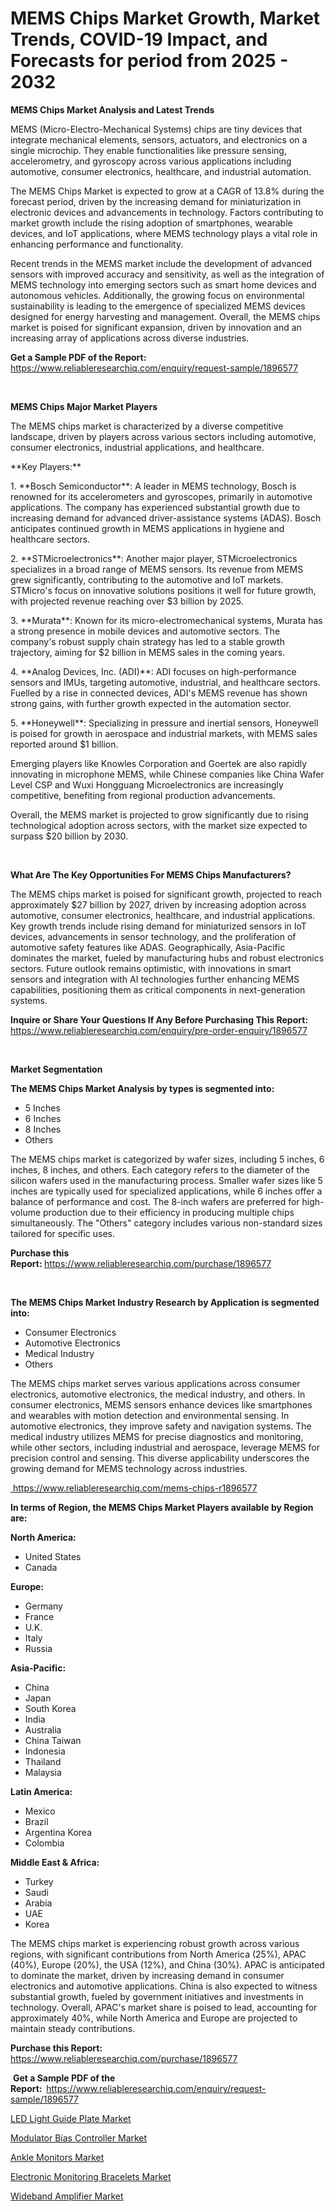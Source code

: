 <p><h1>MEMS Chips Market Growth, Market Trends, COVID-19 Impact, and Forecasts for period from 2025 - 2032</h1></p><p><strong>MEMS Chips Market Analysis and Latest Trends</strong></p>
<p><p>MEMS (Micro-Electro-Mechanical Systems) chips are tiny devices that integrate mechanical elements, sensors, actuators, and electronics on a single microchip. They enable functionalities like pressure sensing, accelerometry, and gyroscopy across various applications including automotive, consumer electronics, healthcare, and industrial automation. </p><p>The MEMS Chips Market is expected to grow at a CAGR of 13.8% during the forecast period, driven by the increasing demand for miniaturization in electronic devices and advancements in technology. Factors contributing to market growth include the rising adoption of smartphones, wearable devices, and IoT applications, where MEMS technology plays a vital role in enhancing performance and functionality.</p><p>Recent trends in the MEMS market include the development of advanced sensors with improved accuracy and sensitivity, as well as the integration of MEMS technology into emerging sectors such as smart home devices and autonomous vehicles. Additionally, the growing focus on environmental sustainability is leading to the emergence of specialized MEMS devices designed for energy harvesting and management. Overall, the MEMS chips market is poised for significant expansion, driven by innovation and an increasing array of applications across diverse industries.</p></p>
<p><strong>Get a Sample PDF of the Report:&nbsp;</strong> <a href="https://www.reliableresearchiq.com/enquiry/request-sample/1896577?utm_campaign=1123&utm_medium=2&utm_source=Github&utm_content=ia&utm_term=11022025&utm_id=mems-chips">https://www.reliableresearchiq.com/enquiry/request-sample/1896577</a></p>
<p>&nbsp;</p>
<p><strong>MEMS Chips Major Market Players</strong></p>
<p><p>The MEMS chips market is characterized by a diverse competitive landscape, driven by players across various sectors including automotive, consumer electronics, industrial applications, and healthcare.</p><p>**Key Players:**</p><p>1. **Bosch Semiconductor**: A leader in MEMS technology, Bosch is renowned for its accelerometers and gyroscopes, primarily in automotive applications. The company has experienced substantial growth due to increasing demand for advanced driver-assistance systems (ADAS). Bosch anticipates continued growth in MEMS applications in hygiene and healthcare sectors.</p><p>2. **STMicroelectronics**: Another major player, STMicroelectronics specializes in a broad range of MEMS sensors. Its revenue from MEMS grew significantly, contributing to the automotive and IoT markets. STMicro's focus on innovative solutions positions it well for future growth, with projected revenue reaching over $3 billion by 2025.</p><p>3. **Murata**: Known for its micro-electromechanical systems, Murata has a strong presence in mobile devices and automotive sectors. The company's robust supply chain strategy has led to a stable growth trajectory, aiming for $2 billion in MEMS sales in the coming years.</p><p>4. **Analog Devices, Inc. (ADI)**: ADI focuses on high-performance sensors and IMUs, targeting automotive, industrial, and healthcare sectors. Fuelled by a rise in connected devices, ADI's MEMS revenue has shown strong gains, with further growth expected in the automation sector.</p><p>5. **Honeywell**: Specializing in pressure and inertial sensors, Honeywell is poised for growth in aerospace and industrial markets, with MEMS sales reported around $1 billion.</p><p>Emerging players like Knowles Corporation and Goertek are also rapidly innovating in microphone MEMS, while Chinese companies like China Wafer Level CSP and Wuxi Hongguang Microelectronics are increasingly competitive, benefiting from regional production advancements.</p><p>Overall, the MEMS market is projected to grow significantly due to rising technological adoption across sectors, with the market size expected to surpass $20 billion by 2030.</p></p>
<p>&nbsp;</p>
<p><strong>What Are The Key Opportunities For MEMS Chips Manufacturers?</strong></p>
<p><p>The MEMS chips market is poised for significant growth, projected to reach approximately $27 billion by 2027, driven by increasing adoption across automotive, consumer electronics, healthcare, and industrial applications. Key growth trends include rising demand for miniaturized sensors in IoT devices, advancements in sensor technology, and the proliferation of automotive safety features like ADAS. Geographically, Asia-Pacific dominates the market, fueled by manufacturing hubs and robust electronics sectors. Future outlook remains optimistic, with innovations in smart sensors and integration with AI technologies further enhancing MEMS capabilities, positioning them as critical components in next-generation systems.</p></p>
<p><strong>Inquire or Share Your Questions If Any Before Purchasing This Report:</strong> <a href="https://www.reliableresearchiq.com/enquiry/pre-order-enquiry/1896577?utm_campaign=1123&utm_medium=2&utm_source=Github&utm_content=ia&utm_term=11022025&utm_id=mems-chips">https://www.reliableresearchiq.com/enquiry/pre-order-enquiry/1896577</a></p>
<p>&nbsp;</p>
<p><strong>Market Segmentation</strong></p>
<p><strong>The MEMS Chips Market Analysis by types is segmented into:</strong></p>
<p><ul><li>5 Inches</li><li>6 Inches</li><li>8 Inches</li><li>Others</li></ul></p>
<p><p>The MEMS chips market is categorized by wafer sizes, including 5 inches, 6 inches, 8 inches, and others. Each category refers to the diameter of the silicon wafers used in the manufacturing process. Smaller wafer sizes like 5 inches are typically used for specialized applications, while 6 inches offer a balance of performance and cost. The 8-inch wafers are preferred for high-volume production due to their efficiency in producing multiple chips simultaneously. The "Others" category includes various non-standard sizes tailored for specific uses.</p></p>
<p><strong>Purchase this Report:&nbsp;</strong><a href="https://www.reliableresearchiq.com/purchase/1896577?utm_campaign=1123&utm_medium=2&utm_source=Github&utm_content=ia&utm_term=11022025&utm_id=mems-chips">https://www.reliableresearchiq.com/purchase/1896577</a></p>
<p>&nbsp;</p>
<p><strong>The MEMS Chips Market Industry Research by Application is segmented into:</strong></p>
<p><ul><li>Consumer Electronics</li><li>Automotive Electronics</li><li>Medical Industry</li><li>Others</li></ul></p>
<p><p>The MEMS chips market serves various applications across consumer electronics, automotive electronics, the medical industry, and others. In consumer electronics, MEMS sensors enhance devices like smartphones and wearables with motion detection and environmental sensing. In automotive electronics, they improve safety and navigation systems. The medical industry utilizes MEMS for precise diagnostics and monitoring, while other sectors, including industrial and aerospace, leverage MEMS for precision control and sensing. This diverse applicability underscores the growing demand for MEMS technology across industries.</p></p>
<p><a href="https://www.reliableresearchiq.com/mems-chips-r1896577?utm_campaign=1123&utm_medium=2&utm_source=Github&utm_content=ia&utm_term=11022025&utm_id=mems-chips">&nbsp;https://www.reliableresearchiq.com/mems-chips-r1896577</a></p>
<p><strong>In terms of Region, the MEMS Chips Market Players available by Region are:</strong></p>
<p>
    <p> <strong> North America: </strong>
        <ul>
            <li>United States</li>
            <li>Canada</li>
        </ul>
        </p> 
    <p> <strong> Europe: </strong>
        <ul>
            <li>Germany</li>
            <li>France</li>
            <li>U.K.</li>
            <li>Italy</li>
            <li>Russia</li>
        </ul>
        </p> 
    <p> <strong> Asia-Pacific: </strong>
        <ul>
            <li>China</li>
            <li>Japan</li>
            <li>South Korea</li>
            <li>India</li>
            <li>Australia</li>
            <li>China Taiwan</li>
            <li>Indonesia</li>
            <li>Thailand</li>
            <li>Malaysia</li>
        </ul>
        </p> 
    <p> <strong> Latin America: </strong>
        <ul>
            <li>Mexico</li>
            <li>Brazil</li>
            <li>Argentina Korea</li>
            <li>Colombia</li>
        </ul>
        </p> 
    <p> <strong> Middle East & Africa: </strong>
        <ul>
            <li>Turkey</li>
            <li>Saudi</li>
            <li>Arabia</li>
            <li>UAE</li>
            <li>Korea</li>
        </ul>
    </p>
    </p>
<p><p>The MEMS chips market is experiencing robust growth across various regions, with significant contributions from North America (25%), APAC (40%), Europe (20%), the USA (12%), and China (30%). APAC is anticipated to dominate the market, driven by increasing demand in consumer electronics and automotive applications. China is also expected to witness substantial growth, fueled by government initiatives and investments in technology. Overall, APAC's market share is poised to lead, accounting for approximately 40%, while North America and Europe are projected to maintain steady contributions.</p></p>
<p><strong>Purchase this Report: </strong><a href="https://www.reliableresearchiq.com/purchase/1896577?utm_campaign=1123&utm_medium=2&utm_source=Github&utm_content=ia&utm_term=11022025&utm_id=mems-chips">https://www.reliableresearchiq.com/purchase/1896577</a></p>
<p>&nbsp;<strong>Get a Sample PDF of the Report:&nbsp;&nbsp;</strong><a href="https://www.reliableresearchiq.com/enquiry/request-sample/1896577?utm_campaign=1123&utm_medium=2&utm_source=Github&utm_content=ia&utm_term=11022025&utm_id=mems-chips">https://www.reliableresearchiq.com/enquiry/request-sample/1896577</a></p>
<p><strong></strong></p>
<p><p><a href="https://github.com/shamyzinniwl/Market-Research-Report-List-1/blob/main/led-light-guide-plate-market.md?utm_campaign=1123&utm_medium=2&utm_source=Github&utm_content=ia&utm_term=11022025&utm_id=mems-chips">LED Light Guide Plate Market</a></p><p><a href="https://github.com/orielaudasfr/Market-Research-Report-List-1/blob/main/modulator-bias-controller-market.md?utm_campaign=1123&utm_medium=2&utm_source=Github&utm_content=ia&utm_term=11022025&utm_id=mems-chips">Modulator Bias Controller Market</a></p><p><a href="https://github.com/cernelleogue48/Market-Research-Report-List-1/blob/main/ankle-monitors-market.md?utm_campaign=1123&utm_medium=2&utm_source=Github&utm_content=ia&utm_term=11022025&utm_id=mems-chips">Ankle Monitors Market</a></p><p><a href="https://github.com/pistosnashxo/Market-Research-Report-List-1/blob/main/electronic-monitoring-bracelets-market.md?utm_campaign=1123&utm_medium=2&utm_source=Github&utm_content=ia&utm_term=11022025&utm_id=mems-chips">Electronic Monitoring Bracelets Market</a></p><p><a href="https://github.com/bulkagumanvv/Market-Research-Report-List-1/blob/main/wideband-amplifier-market.md?utm_campaign=1123&utm_medium=2&utm_source=Github&utm_content=ia&utm_term=11022025&utm_id=mems-chips">Wideband Amplifier Market</a></p></p>